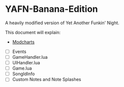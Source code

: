 # YAFN-Banana-Edition

A heavily modified version of Yet Another Funkin' Night.

This document will explain:
- [Modcharts](API/Modchart.md)
- [ ] Events
- [ ] GameHandler.lua
- [ ] UIHandler.lua
- [ ] Game.lua
- [ ] SongIdInfo
- [ ] Custom Notes and Note Splashes
